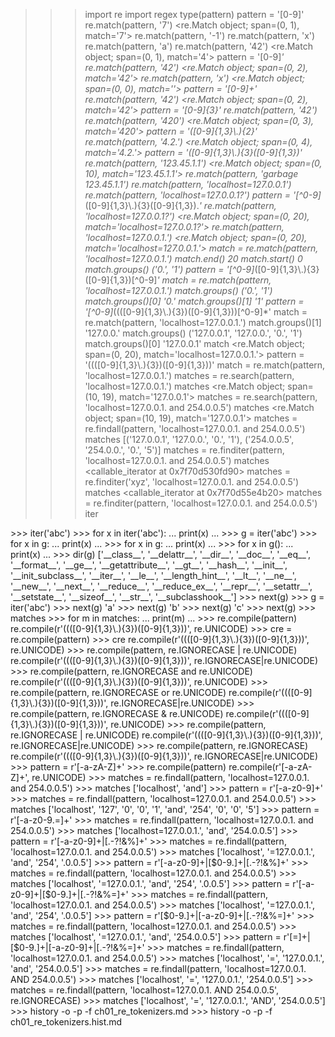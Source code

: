 >>> import re
>>> import regex
>>> type(pattern)
>>> pattern = '[0-9]'
>>> re.match(pattern, '7')
<re.Match object; span=(0, 1), match='7'>
>>> re.match(pattern, '-1')
>>> re.match(pattern, 'x')
>>> re.match(pattern, 'a')
>>> re.match(pattern, '42')
<re.Match object; span=(0, 1), match='4'>
>>> pattern = '[0-9]*'
>>> re.match(pattern, '42')
<re.Match object; span=(0, 2), match='42'>
>>> re.match(pattern, 'x')
<re.Match object; span=(0, 0), match=''>
>>> pattern = '[0-9]+'
>>> re.match(pattern, '42')
<re.Match object; span=(0, 2), match='42'>
>>> pattern = '[0-9]{3}'
>>> re.match(pattern, '42')
>>> re.match(pattern, '420')
<re.Match object; span=(0, 3), match='420'>
>>> pattern = '([0-9]{1,3}\\.){2}'
>>> re.match(pattern, '4.2.')
<re.Match object; span=(0, 4), match='4.2.'>
>>> pattern = '([0-9]{1,3}\\.){3}([0-9]{1,3})'
>>> re.match(pattern, '123.45.1.1')
<re.Match object; span=(0, 10), match='123.45.1.1'>
>>> re.match(pattern, 'garbage 123.45.1.1')
>>> re.match(pattern, 'localhost=127.0.0.1')
>>> re.match(pattern, 'localhost=127.0.0.1?')
>>> pattern = '[^0-9]*([0-9]{1,3}\\.){3}([0-9]{1,3}).*'
>>> re.match(pattern, 'localhost=127.0.0.1?')
<re.Match object; span=(0, 20), match='localhost=127.0.0.1?'>
>>> re.match(pattern, 'localhost=127.0.0.1.')
<re.Match object; span=(0, 20), match='localhost=127.0.0.1.'>
>>> match = re.match(pattern, 'localhost=127.0.0.1.')
>>> match.end()
20
>>> match.start()
0
>>> match.groups()
('0.', '1')
>>> pattern = '[^0-9]*([0-9]{1,3}\\.){3}([0-9]{1,3})[^0-9]*'
>>> match = re.match(pattern, 'localhost=127.0.0.1.')
>>> match.groups()
('0.', '1')
>>> match.groups()[0]
'0.'
>>> match.groups()[1]
'1'
>>> pattern = '[^0-9]*((([0-9]{1,3}\\.){3})([0-9]{1,3}))[^0-9]*'
>>> match = re.match(pattern, 'localhost=127.0.0.1.')
>>> match.groups()[1]
'127.0.0.'
>>> match.groups()
('127.0.0.1', '127.0.0.', '0.', '1')
>>> match.groups()[0]
'127.0.0.1'
>>> match
<re.Match object; span=(0, 20), match='localhost=127.0.0.1.'>
>>> pattern = '((([0-9]{1,3}\\.){3})([0-9]{1,3}))'
>>> match = re.match(pattern, 'localhost=127.0.0.1.')
>>> matches = re.search(pattern, 'localhost=127.0.0.1.')
>>> matches
<re.Match object; span=(10, 19), match='127.0.0.1'>
>>> matches = re.search(pattern, 'localhost=127.0.0.1. and 254.0.0.5')
>>> matches
<re.Match object; span=(10, 19), match='127.0.0.1'>
>>> matches = re.findall(pattern, 'localhost=127.0.0.1. and 254.0.0.5')
>>> matches
[('127.0.0.1', '127.0.0.', '0.', '1'), ('254.0.0.5', '254.0.0.', '0.', '5')]
>>> matches = re.finditer(pattern, 'localhost=127.0.0.1. and 254.0.0.5')
>>> matches
<callable_iterator at 0x7f70d530fd90>
>>> matches = re.finditer('xyz', 'localhost=127.0.0.1. and 254.0.0.5')
>>> matches
<callable_iterator at 0x7f70d55e4b20>
>>> matches = re.finditer(pattern, 'localhost=127.0.0.1. and 254.0.0.5')
>>> iter
<function iter>
>>> iter('abc')
<str_iterator at 0x7f70d51845b0>
>>> for x in iter('abc'):
...     print(x)
...
>>> g = iter('abc')
>>> for x in g:
...     print(x)
...
>>> for x in g:
...     print(x)
...
>>> for x in g():
...     print(x)
...
>>> dir(g)
['__class__',
 '__delattr__',
 '__dir__',
 '__doc__',
 '__eq__',
 '__format__',
 '__ge__',
 '__getattribute__',
 '__gt__',
 '__hash__',
 '__init__',
 '__init_subclass__',
 '__iter__',
 '__le__',
 '__length_hint__',
 '__lt__',
 '__ne__',
 '__new__',
 '__next__',
 '__reduce__',
 '__reduce_ex__',
 '__repr__',
 '__setattr__',
 '__setstate__',
 '__sizeof__',
 '__str__',
 '__subclasshook__']
>>> next(g)
>>> g = iter('abc')
>>> next(g)
'a'
>>> next(g)
'b'
>>> next(g)
'c'
>>> next(g)
>>> matches
<callable_iterator at 0x7f70d529fd90>
>>> for m in matches:
...     print(m)
...
>>> re.compile(pattern)
re.compile(r'((([0-9]{1,3}\.){3})([0-9]{1,3}))', re.UNICODE)
>>> cre = re.compile(pattern)
>>> cre
re.compile(r'((([0-9]{1,3}\.){3})([0-9]{1,3}))', re.UNICODE)
>>> re.compile(pattern, re.IGNORECASE | re.UNICODE)
re.compile(r'((([0-9]{1,3}\.){3})([0-9]{1,3}))', re.IGNORECASE|re.UNICODE)
>>> re.compile(pattern, re.IGNORECASE and re.UNICODE)
re.compile(r'((([0-9]{1,3}\.){3})([0-9]{1,3}))', re.UNICODE)
>>> re.compile(pattern, re.IGNORECASE or re.UNICODE)
re.compile(r'((([0-9]{1,3}\.){3})([0-9]{1,3}))', re.IGNORECASE|re.UNICODE)
>>> re.compile(pattern, re.IGNORECASE & re.UNICODE)
re.compile(r'((([0-9]{1,3}\.){3})([0-9]{1,3}))', re.UNICODE)
>>> re.compile(pattern, re.IGNORECASE | re.UNICODE)
re.compile(r'((([0-9]{1,3}\.){3})([0-9]{1,3}))', re.IGNORECASE|re.UNICODE)
>>> re.compile(pattern, re.IGNORECASE)
re.compile(r'((([0-9]{1,3}\.){3})([0-9]{1,3}))', re.IGNORECASE|re.UNICODE)
>>> pattern = r'[-a-zA-Z]+'
>>> re.compile(pattern)
re.compile(r'[-a-zA-Z]+', re.UNICODE)
>>> matches = re.findall(pattern, 'localhost=127.0.0.1. and 254.0.0.5')
>>> matches
['localhost', 'and']
>>> pattern = r'[-a-z0-9]+'
>>> matches = re.findall(pattern, 'localhost=127.0.0.1. and 254.0.0.5')
>>> matches
['localhost', '127', '0', '0', '1', 'and', '254', '0', '0', '5']
>>> pattern = r'[-a-z0-9.=]+'
>>> matches = re.findall(pattern, 'localhost=127.0.0.1. and 254.0.0.5')
>>> matches
['localhost=127.0.0.1.', 'and', '254.0.0.5']
>>> pattern = r'[-a-z0-9]+|[.-?!&%]+'
>>> matches = re.findall(pattern, 'localhost=127.0.0.1. and 254.0.0.5')
>>> matches
['localhost', '=127.0.0.1.', 'and', '254', '.0.0.5']
>>> pattern = r'[-a-z0-9]+|[$0-9.]+|[.-?!&%]+'
>>> matches = re.findall(pattern, 'localhost=127.0.0.1. and 254.0.0.5')
>>> matches
['localhost', '=127.0.0.1.', 'and', '254', '.0.0.5']
>>> pattern = r'[-a-z0-9]+|[$0-9.]+|[.-?!&%=]+'
>>> matches = re.findall(pattern, 'localhost=127.0.0.1. and 254.0.0.5')
>>> matches
['localhost', '=127.0.0.1.', 'and', '254', '.0.0.5']
>>> pattern = r'[$0-9.]+|[-a-z0-9]+|[.-?!&%=]+'
>>> matches = re.findall(pattern, 'localhost=127.0.0.1. and 254.0.0.5')
>>> matches
['localhost', '=127.0.0.1.', 'and', '254.0.0.5']
>>> pattern = r'[=]+|[$0-9.]+|[-a-z0-9]+|[.-?!&%=]+'
>>> matches = re.findall(pattern, 'localhost=127.0.0.1. and 254.0.0.5')
>>> matches
['localhost', '=', '127.0.0.1.', 'and', '254.0.0.5']
>>> matches = re.findall(pattern, 'localhost=127.0.0.1. AND 254.0.0.5')
>>> matches
['localhost', '=', '127.0.0.1.', '254.0.0.5']
>>> matches = re.findall(pattern, 'localhost=127.0.0.1. AND 254.0.0.5', re.IGNORECASE)
>>> matches
['localhost', '=', '127.0.0.1.', 'AND', '254.0.0.5']
>>> history -o -p -f ch01_re_tokenizers.md
>>> history -o -p -f ch01_re_tokenizers.hist.md
